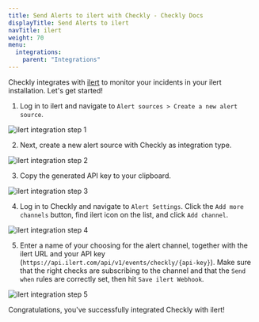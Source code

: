 ```yaml
---
title: Send Alerts to ilert with Checkly - Checkly Docs
displayTitle: Send Alerts to ilert
navTitle: ilert
weight: 70  
menu:
  integrations:
    parent: "Integrations"
---
```


Checkly integrates with [ilert](https://www.ilert.com/) to monitor your incidents in your ilert installation. Let's get started!

1. Log in to ilert and navigate to `Alert sources > Create a new alert source`.

![ilert integration step 1](/docs/images/integrations/ilert/ilert_step1.png)

2. Next, create a new alert source with Checkly as integration type.

![ilert integration step 2](/docs/images/integrations/ilert/ilert_step2.png)

3. Copy the generated API key to your clipboard.

![ilert integration step 3](/docs/images/integrations/ilert/ilert_step3.png)

4. Log in to Checkly and navigate to `Alert Settings`. Click the `Add more channels` button, find ilert icon on the list, and click `Add channel`.

![ilert integration step 4](/docs/images/integrations/ilert/ilert_step4.png)

5. Enter a name of your choosing for the alert channel, together with the ilert URL and your API key (`https://api.ilert.com/api/v1/events/checkly/{api-key}`). Make sure that the right checks are subscribing to the channel and that the `Send when` rules are correctly set, then hit `Save ilert Webhook`.

![ilert integration step 5](/docs/images/integrations/ilert/ilert_step5.png)

Congratulations, you've successfully integrated Checkly with ilert!
